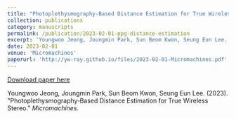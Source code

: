 ```yaml
---
title: "Photoplethysmography‑Based Distance Estimation for True Wireless Stereo"
collection: publications
category: manuscripts
permalink: /publication/2023-02-01-ppg-distance-estimation
excerpt: 'Youngwoo Jeong, Joungmin Park, Sun Beom Kwon, Seung Eun Lee. (2023). &quot;Photoplethysmography‑Based Distance Estimation for True Wireless Stereo.&quot; <i>Micromachines</i>.'
date: 2023-02-01
venue: 'Micromachines'
paperurl: 'http://yw-ray.github.io/files/2023-02-01-Micromachines.pdf'
---
```


<a href='http://yw-ray.github.io/files/2023-02-01-Micromachines.pdf'>Download paper here</a>

Youngwoo Jeong, Joungmin Park, Sun Beom Kwon, Seung Eun Lee. (2023). &quot;Photoplethysmography‑Based Distance Estimation for True Wireless Stereo.&quot; <i>Micromachines</i>.
